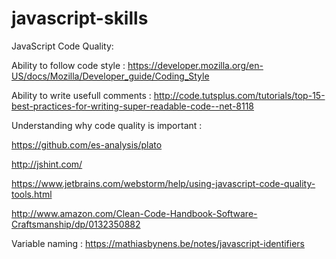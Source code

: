 # javascript-skills


JavaScript Code Quality:

Ability to follow code style : https://developer.mozilla.org/en-US/docs/Mozilla/Developer_guide/Coding_Style

Ability to write usefull comments : http://code.tutsplus.com/tutorials/top-15-best-practices-for-writing-super-readable-code--net-8118

Understanding why code quality is important :

https://github.com/es-analysis/plato

http://jshint.com/

https://www.jetbrains.com/webstorm/help/using-javascript-code-quality-tools.html

http://www.amazon.com/Clean-Code-Handbook-Software-Craftsmanship/dp/0132350882

Variable naming : https://mathiasbynens.be/notes/javascript-identifiers
